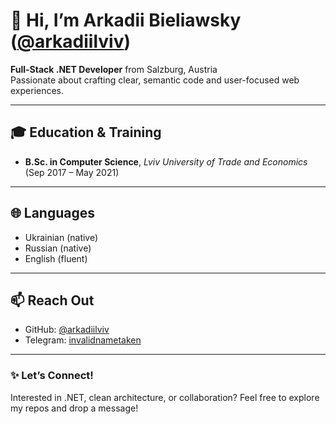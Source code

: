 # 👋 Hi, I’m Arkadii Bieliawsky ([@arkadiilviv](https://github.com/arkadiilviv))

**Full-Stack .NET Developer** from Salzburg, Austria  
Passionate about crafting clear, semantic code and user-focused web experiences.

---

## 🎓 Education & Training
- **B.Sc. in Computer Science**, *Lviv University of Trade and Economics* (Sep 2017 – May 2021)

---

## 🌐 Languages

- Ukrainian (native)  
- Russian (native)  
- English (fluent)

---

## 📫 Reach Out

- GitHub: [@arkadiilviv](https://github.com/arkadiilviv)  
- Telegram: [invalidnametaken](https://t.me/invalidnametaken)

---

### ✨ Let’s Connect!

Interested in .NET, clean architecture, or collaboration? Feel free to explore my repos and drop a message!
